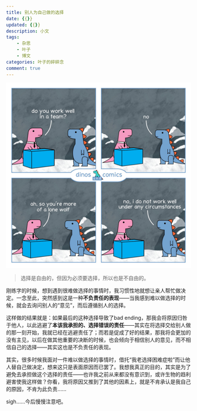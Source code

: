 ```yaml
---
title: 别人为自己做的选择
date: {{}}
updated: {{}}
description: 小文
tags: 
    - 杂思
    - 叶子
    - 博文
categories: 叶子的碎碎念
comment: true
---
```


![cover](/images/choices-made-by-others/cover.jpeg)

> 选择是自由的，但因为必须要选择，所以也是不自由的。

<!-- more -->

刚练字的时候，想到遇到很难做选择的事情时，我习惯性地就想让亲人帮忙做决定。一念至此，突然感到这是一种**不负责任的表现**——当我感到难以做选择的时候，就会去询问别人的“意见”，而后遵循别人的选择。

这样做的结果就是：如果最后的这种选择导致了bad ending，那我会将原因归咎于他人，以此逃避了**本该我承担的、选择错误的责任**——其实在将选择交给别人做的那一刻开始，我就已经在逃避责任了；而若是促成了好的结果，那我将会更加的没有主见，以后在做其他重要的决断的时候，也会倾向于相信别人的意见，而不相信自己的选择——其实这也是不负责任的表现。

其实，很多时候我面对一件难以做选择的事情时，借托“我老选择困难症啦”而让他人替自己做决定，想来这只是表面原因而已罢了。我想我真正的目的，其实是为了避免去承担做这个选择的责任——也许我之前从来都没有意识到，或许生物的趋利避害使我这样做？你看，我将原因又推到了其他的因素上，就是不肯承认是我自己的原因，不肯为此负责……

sigh……今后慢慢注意吧。